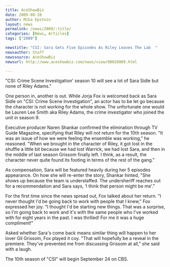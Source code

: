 ```yaml
---
title: AceShowBiz
date: 2009-08-28
author: Mika Epstein
layout: news
permalink: /news/2009/:title/
categories: [News, Articles]
tags: ["2009"]

newstitle: "CSI: Sara Gets Five Episodes As Riley Leaves The Lab  "
newsauthor: Staff  
newssource: AceShowBiz  
newsurl: http://www.aceshowbiz.com/news/view/00026009.html  

---
```


"CSI: Crime Scene Investigation' season 10 will see a lot of Sara Sidle but none of Riley Adams."

One person in, another is out. While Jorja Fox is welcomed back as Sara Sidle on "CSI: Crime Scene Investigation", an actor has to be let go because the character is not working for the whole show. The unfortunate one would be Lauren Lee Smith aka Riley Adams, the crime investigator who joined the unit in season 9.

Executive producer Naren Shankar confirmed the elimination through TV Guide Magazine, specifying that Riley will not return for the 10th season. "It was an issue of how we were feeling the ensemble was working," he reasoned. "When we brought in the character of Riley, it got lost in the shuffle a little bit because we had lost Warrick, we had lost Sara, and then in the middle of last season Grissom finally left. I think, as a result, the character never quite found its footing in terms of the rest of the gang."

As compensation, Sara will be featured heavily during her 5 episodes appearance. On how she will re-enter the story, Shankar hinted, "She shows up because the team is understaffed. The undersheriff reaches out for a recommendation and Sara says, &#8216;I think that person might be me'."

For the first time since the news spread out, Fox talked about her return. "I never thought I'd be going back to work with people that I knew," Fox expressed her joy. "I thought I'd be starting new things. That was a surprise, so I'm going back to work and it's with the same people who I've worked with for eight years in the past. I was thrilled! For me it was a huge compliment!"

Asked whether Sara's come back means similar thing will happen to her lover Gil Grissom, Fox played it coy. "That will hopefully be a reveal in the premiere. They've prevented me from discussing Grissom at all," she said with a laugh.

The 10th season of "CSI" will begin September 24 on CBS.  
